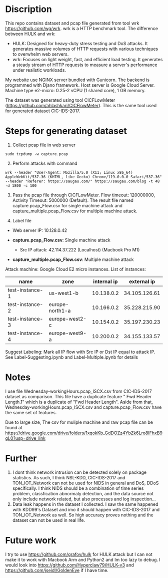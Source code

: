 Discription
================
This repo contains dataset and pcap file generated from tool wrk https://github.com/wg/wrk. wrk is a HTTP benchmark tool. The difference between HULK and wrk:
- HULK: Designed for heavy-duty stress testing and DoS attacks. It generates massive volumes of HTTP requests with various techniques to overwhelm web servers.
- wrk: Focuses on light weight, fast, and efficient load testing. It generates a steady stream of HTTP requests to measure a server's performance under realistic workloads.

My website use NGINX server bundled with Gunicorn. The backend is programmed with Djano framework. Host server is Google Cloud Server. Machine type e2-micro: 0.25-2 vCPU (1 shared core), 1 GB memory.


The dataset was generated using tool CICFLowMeter (https://github.com/ahlashkari/CICFlowMeter). This is the same tool used for generated dataset CIC-IDS-2017.

Steps for generating dataset
================
1. Collect pcap file in web server
```
sudo tcpdump -w capture.pcap
```
2. Perform attacks with command
```
wrk --header "User-Agent: Mozilla/5.0 (X11; Linux x86_64) AppleWebKit/537.36 (KHTML, like Gecko) Chrome/119.0.0.0 Safari/537.36" --header "Referer: https://saugau.com/" https://saugau.com/blog -t 48 -d 1800 -c 100
```
3. Pass the pcap file through CICFLowMeter. Flow timeout: 120000000, Activity Timeout: 5000000 (Default). The result file named capture.pcap_Flow.csv for single machine attack and capture_multiple.pcap_Flow.csv for multiple machine attack.

4. Label file 

* Web server IP: 10.128.0.42 

* **capture.pcap_Flow.csv**: Single machine attack

    * Src IP attack: 42.114.37.222 (Localhost) (Macbook Pro M1)

* **capture_multiple.pcap_Flow.csv**: Multiple machine attack

Attack machine: Google Cloud E2 micro instances. List of instances:


|name|zone|internal ip|external ip|
|---|---|---|---|
|test-instance-1|us-west1-b|10.138.0.2| 34.105.126.61|
|test-instance-2|europe-north1-a|10.166.0.2|35.228.215.90|
|test-instance-3|europe-west2-c|10.154.0.2|35.197.230.23|
|test-instance-4|europe-west9-a|10.200.0.2|34.155.133.57|


Suggest Labeling: Mark all IP flow with Src IP or Dst IP equal to attack IP. See Label-Suggesting.ipynb and Label-Multiple.ipynb for details

Notes
=================
I use file Wednesday-workingHours.pcap_ISCX.csv from CIC-IDS-2017 dataset as comparison. This file have a duplicate feature " Fwd Header Length.1" which is a duplicate of "Fwd Header Length".
Aside from that, Wednesday-workingHours.pcap_ISCX.csv and capture.pcap_Flow.csv have the same set of features.

Due to large size, The csv for muliple machine and raw pcap file can be found at https://drive.google.com/drive/folders/1xqokKb_GdDOZz4YbZk6Lro8IFhxB9gL0?usp=drive_link

Further
=================
1. I dont think network intrusion can be detected solely on package statistics. As such, I think NSL-KDD, CIC-IDS-2017 and TON_IOT_Network can not be used for NIDS in general and DoS, DDoS specifically. I think NIDS should be a combination of time series problem, classfication abnormaly detection, and the data source not only include network related, but also processes and log inspection...
2. Data leak happens in the dataset I collected. I saw the same happened with KDD99's Dataset and imo it should happen with CIC-IDS-2017 and TON_IOT_Network as well. So high accuracy proves nothing and the dataset can not be used in real life.

Future work
=================
I try to use https://github.com/grafov/hulk for HULK attack but I can not make it to work with Macbook Arm and Python2 and Im too lazy to debug. I would look into https://github.com/Hyperclaw79/HULK-v3 and https://github.com/jseidl/GoldenEye if I have time.





